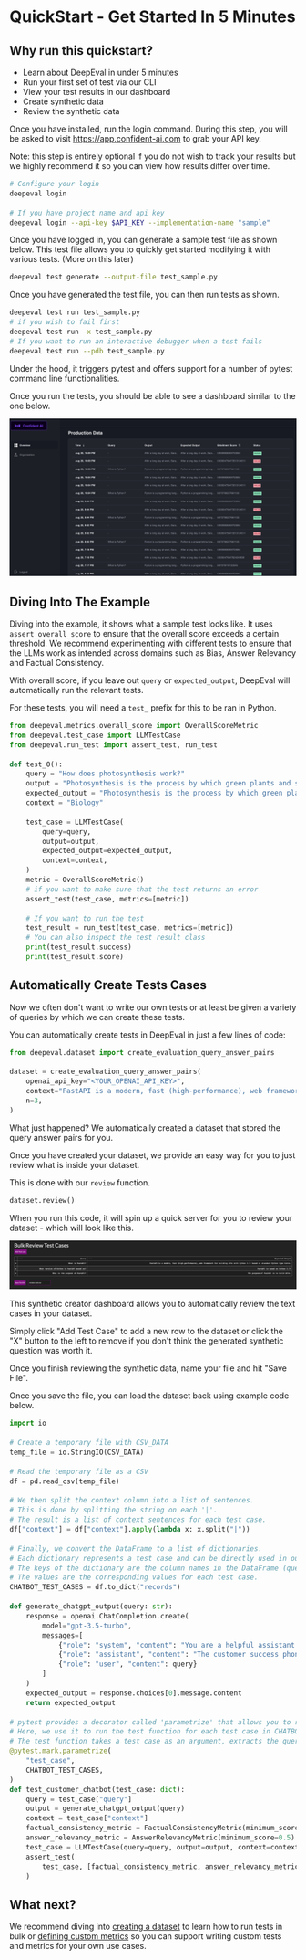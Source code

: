 # QuickStart - Get Started In 5 Minutes

## Why run this quickstart? 
- Learn about DeepEval in under 5 minutes
- Run your first set of test via our CLI
- View your test results in our dashboard
- Create synthetic data
- Review the synthetic data

<!-- [You can view a Colab example here (note - it excludes being able to create synthetic data)](https://colab.research.google.com/drive/1HxPWwNdNnq6cLkMh4NQ_pAAPgd8vlOly?usp=sharing) -->

Once you have installed, run the login command. During this step, you will be asked to visit https://app.confident-ai.com to grab your API key.

Note: this step is entirely optional if you do not wish to track your results but we highly recommend it so you can view how results differ over time.

```bash
# Configure your login
deepeval login

# If you have project name and api key 
deepeval login --api-key $API_KEY --implementation-name "sample"
```

Once you have logged in, you can generate a sample test file as shown below. This test file allows you to quickly get started modifying it with various tests. (More on this later)

```bash
deepeval test generate --output-file test_sample.py
```

Once you have generated the test file, you can then run tests as shown.

```bash
deepeval test run test_sample.py
# if you wish to fail first 
deepeval test run -x test_sample.py
# If you want to run an interactive debugger when a test fails
deepeval test run --pdb test_sample.py
```

Under the hood, it triggers pytest and offers support for a number of pytest command line functionalities.

Once you run the tests, you should be able to see a dashboard similar to the one below.

![Dashboard Example](../../assets/dashboard-screenshot.png)

## Diving Into The Example

Diving into the example, it shows what a sample test looks like. It uses `assert_overall_score` to ensure that the overall score exceeds a certain threshold. We recommend experimenting with different tests to ensure that the LLMs work as intended across domains such as Bias, Answer Relevancy and Factual Consistency.

With overall score, if you leave out `query` or `expected_output`, DeepEval will automatically run the relevant tests.

For these tests, you will need a `test_` prefix for this to be ran in Python.

```python
from deepeval.metrics.overall_score import OverallScoreMetric
from deepeval.test_case import LLMTestCase
from deepeval.run_test import assert_test, run_test

def test_0():
    query = "How does photosynthesis work?"
    output = "Photosynthesis is the process by which green plants and some other organisms use sunlight to synthesize foods with the help of chlorophyll pigment."
    expected_output = "Photosynthesis is the process by which green plants and some other organisms use sunlight to synthesize food with the help of chlorophyll pigment."
    context = "Biology"

    test_case = LLMTestCase(
        query=query,
        output=output,
        expected_output=expected_output,
        context=context,
    )
    metric = OverallScoreMetric()
    # if you want to make sure that the test returns an error
    assert_test(test_case, metrics=[metric])

    # If you want to run the test
    test_result = run_test(test_case, metrics=[metric])
    # You can also inspect the test result class
    print(test_result.success)
    print(test_result.score)

```

## Automatically Create Tests Cases

Now we often don't want to write our own tests or at least be given a variety of queries by which we can create these tests.

You can automatically create tests in DeepEval in just a few lines of code:

```python
from deepeval.dataset import create_evaluation_query_answer_pairs

dataset = create_evaluation_query_answer_pairs(
    openai_api_key="<YOUR_OPENAI_API_KEY>",
    context="FastAPI is a modern, fast (high-performance), web framework for building APIs with Python 3.7+ based on standard Python type hints.",
    n=3,
)

```

What just happened? We automatically created a dataset that stored the query answer pairs for you.

Once you have created your dataset, we provide an easy way for you to just review what is inside your dataset.

This is done with our `review` function.

```python
dataset.review()
```

When you run this code, it will spin up a quick server for you to review your dataset - which will look like this.

![Bulk Data Review Dashboard](../../assets/bulk-review.png)

This synthetic creator dashboard allows you to automatically review the text cases in your dataset.

Simply click "Add Test Case" to add a new row to the dataset or click the "X" button to the left to remove if you don't think the generated synthetic question was worth it. 

Once you finish reviewing the synthetic data, name your file and hit "Save File".

Once you save the file, you can load the dataset back using example code below.

```python
import io

# Create a temporary file with CSV_DATA
temp_file = io.StringIO(CSV_DATA)

# Read the temporary file as a CSV
df = pd.read_csv(temp_file)

# We then split the context column into a list of sentences.
# This is done by splitting the string on each '|'.
# The result is a list of context sentences for each test case.
df["context"] = df["context"].apply(lambda x: x.split("|"))

# Finally, we convert the DataFrame to a list of dictionaries.
# Each dictionary represents a test case and can be directly used in our tests.
# The keys of the dictionary are the column names in the DataFrame (query, output, context).
# The values are the corresponding values for each test case.
CHATBOT_TEST_CASES = df.to_dict("records")

def generate_chatgpt_output(query: str):
    response = openai.ChatCompletion.create(
        model="gpt-3.5-turbo",
        messages=[
            {"role": "system", "content": "You are a helpful assistant."},
            {"role": "assistant", "content": "The customer success phone line is 1200-231-231 and the customer success state is in Austin."},
            {"role": "user", "content": query}
        ]
    )
    expected_output = response.choices[0].message.content
    return expected_output

# pytest provides a decorator called 'parametrize' that allows you to run a test function multiple times with different arguments.
# Here, we use it to run the test function for each test case in CHATBOT_TEST_CASES.
# The test function takes a test case as an argument, extracts the query, output, and context, and then runs the test.
@pytest.mark.parametrize(
    "test_case",
    CHATBOT_TEST_CASES,
)
def test_customer_chatbot(test_case: dict):
    query = test_case["query"]
    output = generate_chatgpt_output(query)
    context = test_case["context"]
    factual_consistency_metric = FactualConsistencyMetric(minimum_score=0.3)
    answer_relevancy_metric = AnswerRelevancyMetric(minimum_score=0.5)
    test_case = LLMTestCase(query=query, output=output, context=context)
    assert_test(
        test_case, [factual_consistency_metric, answer_relevancy_metric]
    )
```

## What next?

We recommend diving into [creating a dataset](dataset) to learn how to run tests in bulk or [defining custom metrics](../quickstart/custom-metrics) so you can support writing custom tests and metrics for your own use cases.

